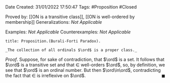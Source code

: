 <br />
<br />

Date Created: 31/01/2022 17:50:47
Tags: #Proposition #Closed 

Proved by: [[ON is a transitive class]], [[ON is well-ordered by membership]]
Generalizations: _Not Applicable_

Examples: _Not Applicable_
Counterexamples: _Not Applicable_

``` ad-Proposition
title: Proposition.(Burali-Forti Paradox).

_The collection of all ordinals $\ord$ is a proper class._

```

_Proof_. Suppose, for sake of contradiction, that $\ord$ is a set. It follows that $\ord$ is a transitive set and that $\in$ well-orders $\ord$, so, by definition, we see that $\ord$ is an ordinal number. But then $\ord\in\ord$, contradicting the fact that $\in$ is irreflexive on $\ord$.<span style="float:right;">$\blacksquare$</span>

